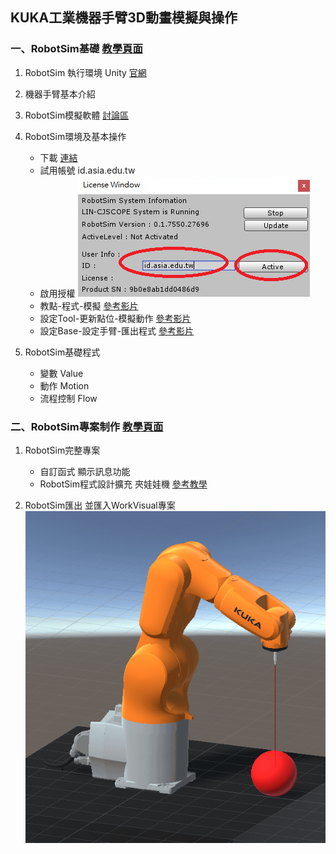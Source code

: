 ## KUKA工業機器手臂3D動畫模擬與操作

### 一、RobotSim基礎 [教學頁面](./1RobotSimBasic.html) 
1. RobotSim 執行環境 Unity [官網]()
1.  機器手臂基本介紹
2. RobotSim模擬軟體 [討論區](http://forum.wtech.com.tw/viewforum.php?f=17&sid=4a42cdd8643e5518dd23f732ca23f0c4)
3.  RobotSim環境及基本操作
    - 下載 [連結](http://www.wtech.com.tw/public/download/robotsim/RobotSimExample_0_1_7550.unitypackage)
    - 試用帳號 id.asia.edu.tw
    - 啟用授權
![Image](./img/RobotSimActive.png) 
    - 教點-程式-模擬  [參考影片](https://www.youtube.com/watch?v=4Gk7K88B10c&index=21&list=PLYLTPJkULAAZZuNW2s2tX-KWQOus7sAAo)
    - 設定Tool-更新點位-模擬動作  [參考影片](https://www.youtube.com/watch?v=NLA6A_qWDgs&index=22&list=PLYLTPJkULAAZZuNW2s2tX-KWQOus7sAAo)
    - 設定Base-設定手臂-匯出程式  [參考影片](https://www.youtube.com/watch?v=izkk5MW-FeY&index=23&list=PLYLTPJkULAAZZuNW2s2tX-KWQOus7sAAo)

4.  RobotSim基礎程式
    - 變數 Value
    - 動作 Motion
    - 流程控制 Flow

### 二、RobotSim專案制作 [教學頁面](./2RobotSimProject.html) 

1.  RobotSim完整專案
    - 自訂函式 顯示訊息功能
    - RobotSim程式設計擴充 夾娃娃機  [參考教學](https://yazelin.github.io/cnu2018-RobotSim/)

2.  RobotSim匯出 並匯入WorkVisual專案
![Image](./img/RobotSimExample.gif)
<!--stackedit_data:
eyJoaXN0b3J5IjpbOTkyMDgyMTgxLC0yMDE1MDA3NDg3LC0xNj
I0OTY2NDM0LC0xMzU5OTg1Njg5LC0xNTM5NDQ2MTgzXX0=
-->